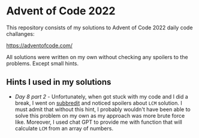 # Advent of Code 2022

This repository consists of my solutions to Advent of Code 2022 daily code challanges:

https://adventofcode.com/

All solutions were written on my own without checking any spoilers to the problems. Except small hints.

## Hints I used in my solutions

- _Day 8 part 2_ - Unfortunately, when got stuck with my code and I did a break, I went on [subbredit](https://www.reddit.com/r/adventofcode/) and noticed spoilers about <code>LCM</code> solution. I must admit that without this hint, I probably wouldn't have been able to solve this problem on my own as my approach was more brute force like. Moreover, I used chat GPT to provide me with function that will calculate <code>LCM</code> from an array of numbers.